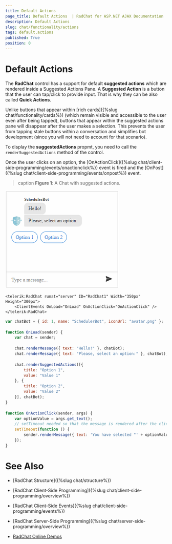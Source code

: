 ```yaml
---
title: Default Actions 
page_title: Default Actions  | RadChat for ASP.NET AJAX Documentation
description: Default Actions 
slug: chat/functionality/actions
tags: default,actions
published: True
position: 0
---
```


# Default Actions

The **RadChat** control has a support for default **suggested actions** which are rendered inside a Suggested Actions Pane. A **Suggested Action** is a button that the user can tap/click to provide input. That is why they can be also called **Quick Actions**.

Unlike buttons that appear within [rich cards]({%slug chat/functionality/cards%}) (which remain visible and accessible to the user even after being tapped), buttons that appear within the suggested actions pane will disappear after the user makes a selection. This prevents the user from tapping stale buttons within a conversation and simplifies bot development (since you will not need to account for that scenario). 

To display the **suggestedActions** propmt, you need to call  the `renderSuggestedActions` method of the control.

Once the user clicks on an option, the [OnActionClick]({%slug chat/client-side-programming/events/onactionclick%}) event is fired and the [OnPost]({%slug chat/client-side-programming/events/onpost%}) event.

>caption **Figure 1**: A Chat with suggested actions.

![chat with suggested actions](../images/chat-suggested-actions-full.gif)

````ASPX
<telerik:RadChat runat="server" ID="RadChat1" Width="350px" Height="300px">
    <ClientEvents OnLoad="OnLoad" OnActionClick="OnActionClick" />
</telerik:RadChat>
 ````

````JavaScript
var chatBot = { id: 1, name: "SchedulerBot", iconUrl: "avatar.png" };

function OnLoad(sender) {
    var chat = sender;

    chat.renderMessage({ text: "Hello!" }, chatBot);
    chat.renderMessage({ text: "Please, select an option:" }, chatBot);
    
    chat.renderSuggestedActions([{
        title: "Option 1",
        value: "Value 1"
    }, {
        title: "Option 2",
        value: "Value 2"
    }], chatBot);
}

function OnActionClick(sender, args) {
    var optionValue = args.get_text();
    // setTimeout needed so that the message is rendered after the clicked option is rendered
    setTimeout(function () {
        sender.renderMessage({ text: 'You have selected "' + optionValue + '"' }, chatBot);
    });
}
````




# See Also

 * [RadChat Structure]({%slug chat/structure%})

 * [RadChat Client-Side Programming]({%slug chat/client-side-programming/overview%})

 * [RadChat Client-Side Events]({%slug chat/client-side-programming/events%})

 * [RadChat Server-Side Programming]({%slug chat/server-side-programming/overview%})

 * [RadChat Online Demos](http://demos.telerik.com/aspnet-ajax/chat/overview/defaultcs.aspx)

 